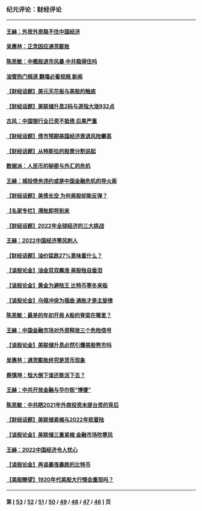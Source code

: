### 纪元评论：财经评论
---
#### [王赫：外贸外资稳不住中国经济](../../pages/nsc1026/n13753933.md?06210330) 
#### [吴惠林：正念因应通货膨胀](../../pages/nsc1026/n13750350.md?06210330) 
#### [陈思敏：中概股退市风暴 中共稳得住吗](../../pages/nsc1026/n13738978.md?06210330) 
#### [油管热门频道 翻墙必看视频 新闻](ok?06210330)
#### [【财经话题】美元天花板与美股的触底](../../pages/nsc1026/n13736495.md?06210330) 
#### [【财经话题】美联储升息2码与道指大涨932点](../../pages/nsc1026/n13727377.md?06210330) 
#### [古风：中国银行业已资不抵债 后果严重](../../pages/nsc1026/n13726111.md?06210330) 
#### [【财经话题】债市预期美国经济衰退风险攀高](../../pages/nsc1026/n13698043.md?06210330) 
#### [【财经话题】从特斯拉的股票分割说起](../../pages/nsc1026/n13679733.md?06210330) 
#### [数据派：人民币的秘密与外汇的危机](../../pages/nsc1026/n13667092.md?06210330) 
#### [王赫：城投债务违约或是中国金融危机的导火索](../../pages/nsc1026/n13665322.md?06210330) 
#### [【财经话题】美债长空 为何美股却能反弹？](../../pages/nsc1026/n13665895.md?06210330) 
#### [【名家专栏】滞胀即将到来](../../pages/nsc1026/n13658171.md?06210330) 
#### [【财经话题】2022年全球经济的三大挑战](../../pages/nsc1026/n13654423.md?06210330) 
#### [王赫：2022中国经济寒风刺人](../../pages/nsc1026/n13651403.md?06210330) 
#### [【财经话题】油价猛跌27%意味着什么？](../../pages/nsc1026/n13648767.md?06210330) 
#### [【谈股论金】油金双双飙涨 美股独自垂泪](../../pages/nsc1026/n13631742.md?06210330) 
#### [【谈股论金】黄金为避险王 比特币寒冬来临](../../pages/nsc1026/n13600406.md?06210330) 
#### [【谈股论金】乌俄冲突为插曲 通胀才是主旋律](../../pages/nsc1026/n13576797.md?06210330) 
#### [陈思敏：最差的年初开局 A股的脊梁在哪里？](../../pages/nsc1026/n13558359.md?06210330) 
#### [王赫：中国金融市场对外资释放三个危险信号](../../pages/nsc1026/n13546389.md?06210330) 
#### [【谈股论金】美联储升息必然引爆美股熊市吗](../../pages/nsc1026/n13519194.md?06210330) 
#### [吴惠林：通货膨胀终究是货币现象](../../pages/nsc1026/n13512979.md?06210330) 
#### [蔡慎坤：恒大倒下谁还能活下去？](../../pages/nsc1026/n13501831.md?06210330) 
#### [王赫：中共开放金融与华尔街“博傻”](../../pages/nsc1026/n13501138.md?06210330) 
#### [陈思敏：中共晒2021年外商投资未提台资的背后](../../pages/nsc1026/n13501057.md?06210330) 
#### [【财经话题】美联储紧缩与2022年软着陆](../../pages/nsc1026/n13498354.md?06210330) 
#### [【谈股论金】美联储三重紧缩 金融市场吹寒风](../../pages/nsc1026/n13487202.md?06210330) 
#### [王赫：2022中国经济令人忧心](../../pages/nsc1026/n13480433.md?06210330) 
#### [【谈股论金】再谈暴涨暴跌的比特币](../../pages/nsc1026/n13428036.md?06210330) 
#### [【美股瞭望】1920年代美股大行情会重现吗？](../../pages/nsc1026/n13425425.md?06210330) 

---
#### 第 [ [53](./53.md?06210330) / [52](./52.md?06210330) / [51](./51.md?06210330) / [50](./50.md?06210330) / [49](./49.md?06210330) / [48](./48.md?06210330) / [47](./47.md?06210330) / [46](./46.md?06210330) ] 页
